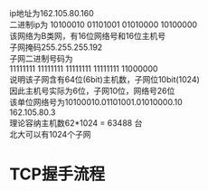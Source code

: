 <p>
  ip地址为162.105.80.160<br/>
  二进制ip为 10100010 01101001 01010000 10100000<br/>
  该网络为B类网，有16位网络号和16位主机号<br/>
  子网掩码255.255.255.192<br/>
  子网二进制号码为<br/>
  11111111 11111111 11111111 11111111 11000000<br/>
  说明该子网含有64位(6bit)主机数，子网位10bit(1024)<br/>
  因此主机号实际为6位，子网10位，网络号26位<br/>
  该单位网络号为10100010.01101001.01010000.10<br/>
  162.105.80.3<br/>
  理论容纳主机数62*1024 = 63488 台<br/>
  北大可以有1024个子网<br/>
</p>

<h1>TCP握手流程</h1>

